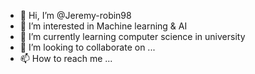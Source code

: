 - 👋 Hi, I’m @Jeremy-robin98
- 👀 I’m interested in Machine learning & AI
- 🌱 I’m currently learning computer science in university
- 💞️ I’m looking to collaborate on ...
- 📫 How to reach me ...

<!---
Jeremy-robin98/Jeremy-robin98 is a ✨ special ✨ repository because its `README.md` (this file) appears on your GitHub profile.
You can click the Preview link to take a look at your changes.
--->
